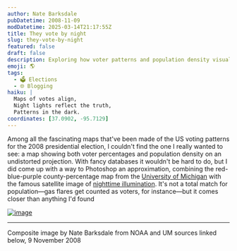 ```yaml
---
author: Nate Barksdale
pubDatetime: 2008-11-09
modDatetime: 2025-03-14T21:17:55Z
title: They vote by night
slug: they-vote-by-night
featured: false
draft: false
description: Exploring how voter patterns and population density visually intersect through creative mapping techniques.
emoji: 🌎
tags:
  - 🗳️ Elections
  - 🌐 Blogging
haiku: |
  Maps of votes align,  
  Night lights reflect the truth,  
  Patterns in the dark.
coordinates: [37.0902, -95.7129]
---
```


Among all the fascinating maps that've been made of the US voting patterns for the 2008 presidential election, I couldn't find the one I really wanted to see: a map showing both voter percentages and population density on an undistorted projection. With fancy databases it wouldn't be hard to do, but I did come up with a way to Photoshop an approximation, combining the red-blue-purple county-percentage map from the [University of Michigan](http://www-personal.umich.edu/~mejn/election/2008/) with the famous satellite image of [nighttime illumination](http://web.archive.org/web/20130220190722/http://www.ngdc.noaa.gov/dmsp/night_light_posters.html). It's not a total match for population—gas flares get counted as voters, for instance—but it comes closer than anything I'd found

[![image](http://culture-making.com/media/votebynight.jpg)](http://www.culture-making.com/)

---

Composite image by Nate Barksdale from NOAA and UM sources linked below, 9 November 2008
